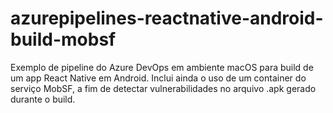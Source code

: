 # azurepipelines-reactnative-android-build-mobsf
Exemplo de pipeline do Azure DevOps em ambiente macOS para build de um app React Native em Android. Inclui ainda o uso de um container do serviço MobSF, a fim de detectar vulnerabilidades no arquivo .apk gerado durante o build.
